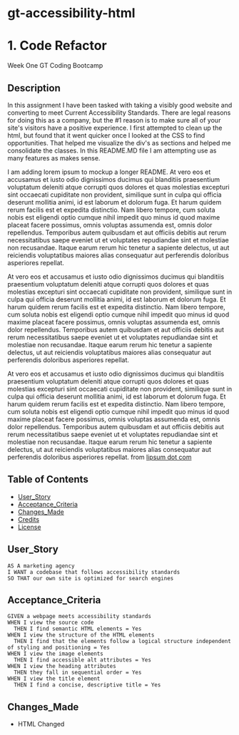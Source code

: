 # gt-accessibility-html

# 1. Code Refactor
Week One
GT Coding Bootcamp

## Description

In this assignment I have been tasked with taking a visibly good website and converting to meet Current Accessibility Standards.  There are legal reasons for doing this as a company, but the #1 reason is to make sure all of your site's visitors have a positive experience.  I first attempted to clean up the html, but found that it went quicker once I looked at the CSS to find opportunities.  That helped me visualize the div's as sections and helped me consolidate the classes.  In this README.MD file I am attempting use as many features as makes sense.

I am adding lorem ipsum to mockup a longer README.  At vero eos et accusamus et iusto odio dignissimos ducimus qui blanditiis praesentium voluptatum deleniti atque corrupti quos dolores et quas molestias excepturi sint occaecati cupiditate non provident, similique sunt in culpa qui officia deserunt mollitia animi, id est laborum et dolorum fuga. Et harum quidem rerum facilis est et expedita distinctio. Nam libero tempore, cum soluta nobis est eligendi optio cumque nihil impedit quo minus id quod maxime placeat facere possimus, omnis voluptas assumenda est, omnis dolor repellendus. Temporibus autem quibusdam et aut officiis debitis aut rerum necessitatibus saepe eveniet ut et voluptates repudiandae sint et molestiae non recusandae. Itaque earum rerum hic tenetur a sapiente delectus, ut aut reiciendis voluptatibus maiores alias consequatur aut perferendis doloribus asperiores repellat.

At vero eos et accusamus et iusto odio dignissimos ducimus qui blanditiis praesentium voluptatum deleniti atque corrupti quos dolores et quas molestias excepturi sint occaecati cupiditate non provident, similique sunt in culpa qui officia deserunt mollitia animi, id est laborum et dolorum fuga. Et harum quidem rerum facilis est et expedita distinctio. Nam libero tempore, cum soluta nobis est eligendi optio cumque nihil impedit quo minus id quod maxime placeat facere possimus, omnis voluptas assumenda est, omnis dolor repellendus. Temporibus autem quibusdam et aut officiis debitis aut rerum necessitatibus saepe eveniet ut et voluptates repudiandae sint et molestiae non recusandae. Itaque earum rerum hic tenetur a sapiente delectus, ut aut reiciendis voluptatibus maiores alias consequatur aut perferendis doloribus asperiores repellat.

At vero eos et accusamus et iusto odio dignissimos ducimus qui blanditiis praesentium voluptatum deleniti atque corrupti quos dolores et quas molestias excepturi sint occaecati cupiditate non provident, similique sunt in culpa qui officia deserunt mollitia animi, id est laborum et dolorum fuga. Et harum quidem rerum facilis est et expedita distinctio. Nam libero tempore, cum soluta nobis est eligendi optio cumque nihil impedit quo minus id quod maxime placeat facere possimus, omnis voluptas assumenda est, omnis dolor repellendus. Temporibus autem quibusdam et aut officiis debitis aut rerum necessitatibus saepe eveniet ut et voluptates repudiandae sint et molestiae non recusandae. Itaque earum rerum hic tenetur a sapiente delectus, ut aut reiciendis voluptatibus maiores alias consequatur aut perferendis doloribus asperiores repellat. from [lipsum dot com](https://www.lipsum.com/)

## Table of Contents

* [User_Story](#user_story)
* [Acceptance_Criteria](#acceptance_criteria) 
* [Changes_Made](#changes_made)
* [Credits](#credits)
* [License](#license)

## User_Story

```
AS A marketing agency
I WANT a codebase that follows accessibility standards
SO THAT our own site is optimized for search engines
```

## Acceptance_Criteria

```
GIVEN a webpage meets accessibility standards
WHEN I view the source code
  THEN I find semantic HTML elements = Yes
WHEN I view the structure of the HTML elements
  THEN I find that the elements follow a logical structure independent of styling and positioning = Yes
WHEN I view the image elements
  THEN I find accessible alt attributes = Yes
WHEN I view the heading attributes
  THEN they fall in sequential order = Yes
WHEN I view the title element
  THEN I find a concise, descriptive title = Yes
```

## Changes_Made

* HTML
Changed <title> to have company name and keywords-->
Replaced <div class header> with <header> // Replaced div with ul with <nav> // -->
Left div class hero the same -->
Converted div class content into <main class content> // Kept id the same for navigation // Consolidated section classes into 'offering' //
      Added alt text to img tags -->
Replaced div benefits with <aside class benefits> // Consolidated benefit-* classes into benefit // -->
Replaced div class footer with <footer> -->

* CSS
Replaced class header with tag <header> */
Left class seo the same */
Replaced heeder div with tag <nav> */
Consolidated company offering classes into 'offering' */
Consolidated benefit-_____ classes */

## Credits
Good-README-Guide
[lipsum dot com](https://www.lipsum.com/)


## License

MIT License

Copyright (c) [2020] [Steve Morris]

Permission is hereby granted, free of charge, to any person obtaining a copy
of this software and associated documentation files (the "Software"), to deal
in the Software without restriction, including without limitation the rights
to use, copy, modify, merge, publish, distribute, sublicense, and/or sell
copies of the Software, and to permit persons to whom the Software is
furnished to do so, subject to the following conditions:

The above copyright notice and this permission notice shall be included in all
copies or substantial portions of the Software.

THE SOFTWARE IS PROVIDED "AS IS", WITHOUT WARRANTY OF ANY KIND, EXPRESS OR
IMPLIED, INCLUDING BUT NOT LIMITED TO THE WARRANTIES OF MERCHANTABILITY,
FITNESS FOR A PARTICULAR PURPOSE AND NONINFRINGEMENT. IN NO EVENT SHALL THE
AUTHORS OR COPYRIGHT HOLDERS BE LIABLE FOR ANY CLAIM, DAMAGES OR OTHER
LIABILITY, WHETHER IN AN ACTION OF CONTRACT, TORT OR OTHERWISE, ARISING FROM,
OUT OF OR IN CONNECTION WITH THE SOFTWARE OR THE USE OR OTHER DEALINGS IN THE
SOFTWARE.
